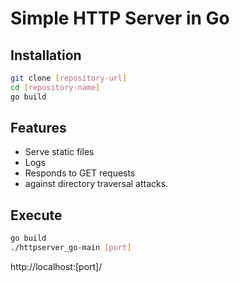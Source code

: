 # Simple HTTP Server in Go


## Installation

```bash
git clone [repository-url]
cd [repository-name]
go build
```

## Features
 - Serve static files
 - Logs
 - Responds to GET requests
 - against directory traversal attacks.

## Execute
```bash
go build
./httpserver_go-main [port]
```
http://localhost:[port]/